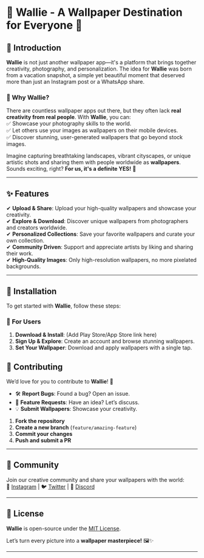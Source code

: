 # 🌟 Wallie - A Wallpaper Destination for Everyone 🎨  

## 📌 Introduction  
**Wallie** is not just another wallpaper app—it's a platform that brings together creativity, photography, and personalization. The idea for **Wallie** was born from a vacation snapshot, a simple yet beautiful moment that deserved more than just an Instagram post or a WhatsApp share.  

### 🚀 Why Wallie?  
There are countless wallpaper apps out there, but they often lack **real creativity from real people**. With **Wallie**, you can:  
✅ Showcase your photography skills to the world.  
✅ Let others use your images as wallpapers on their mobile devices.  
✅ Discover stunning, user-generated wallpapers that go beyond stock images.  

Imagine capturing breathtaking landscapes, vibrant cityscapes, or unique artistic shots and sharing them with people worldwide as **wallpapers**. Sounds exciting, right? **For us, it's a definite YES!** 🎉  

---

## ✨ Features  
✔ **Upload & Share**: Upload your high-quality wallpapers and showcase your creativity.  
✔ **Explore & Download**: Discover unique wallpapers from photographers and creators worldwide.  
✔ **Personalized Collections**: Save your favorite wallpapers and curate your own collection.  
✔ **Community Driven**: Support and appreciate artists by liking and sharing their work.  
✔ **High-Quality Images**: Only high-resolution wallpapers, no more pixelated backgrounds.  

---

## 🔧 Installation  
To get started with **Wallie**, follow these steps:  

### 📱 For Users  
1. **Download & Install**: (Add Play Store/App Store link here)  
2. **Sign Up & Explore**: Create an account and browse stunning wallpapers.  
3. **Set Your Wallpaper**: Download and apply wallpapers with a single tap.  


## 🎨 Contributing  
We’d love for you to contribute to **Wallie**! 🚀  
- 🛠 **Report Bugs**: Found a bug? Open an issue.  
- 🌟 **Feature Requests**: Have an idea? Let’s discuss.  
- 💡 **Submit Wallpapers**: Showcase your creativity.  

1. **Fork the repository**  
2. **Create a new branch** (`feature/amazing-feature`)  
3. **Commit your changes**  
4. **Push and submit a PR**  

---

## 💬 Community  
Join our creative community and share your wallpapers with the world:  
📸 [Instagram](https://instagram.com/) | 🐦 [Twitter](https://twitter.com/) | 💬 [Discord](https://discord.gg/)  

---

## 📜 License  
**Wallie** is open-source under the [MIT License](LICENSE).  

Let’s turn every picture into a **wallpaper masterpiece!** 🖼✨  

---